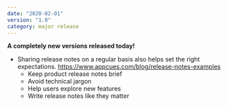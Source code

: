 ```yaml
---
date: "2020-02-01"
version: "1.0"
category: major release
---
```




**A completely new versions released today!**

- Sharing release notes on a regular basis also helps set the right expectations. 
  https://www.appcues.com/blog/release-notes-examples
  - Keep product release notes brief
  - Avoid technical jargon
  - Help users explore new features
  - Write release notes like they matter

